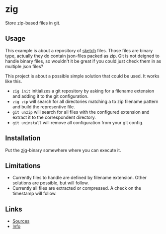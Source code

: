 zig
===

Store zip-based files in git.

Usage
-----

This example is about a repository of [sketch](https://www.sketchapp.com/)
files. Those files are binary type, actually they do contain json-files packed
as zip. Git is not deigned to handle binary files, so wouldn't it be great if
you could just check them in as multiple json files?

This project is about a possible simple solution that could be used. It works
like this.

 - `zig init` initializes a git repository by asking for a filename extension
   and adding it to the git configuration.
 - `zig zip` will search for all directories matching a to zip filename pattern
   and build the representive file.
 - `git unzip` will search for all files with the configured extension and
   extract it to the correspondent directory.
 - `git uninstall` will remove all configuration from your git config.

Installation
------------

Put the [zig](https://github.com/rynr/zig/raw/master/zig)-binary somewhere
where you can execute it.

Limitations
-----------

 - Currently files to handle are defined by filename extension. Other solutions
   are possible, but will follow.
 - Currently all files are extracted or compressed. A check on the timestamp
   will follow.

Links
-----

 - [Sources](https://github.com/rynr/zig)
 - [Info](https://rynr.github.com/zig)
